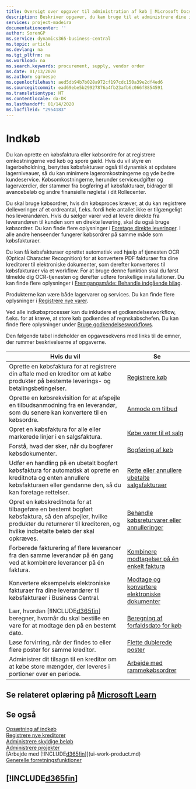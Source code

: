 ```yaml
---
title: Oversigt over opgaver til administration af køb | Microsoft Docs
description: Beskriver opgaver, du kan bruge til at administrere dine indkøb eller indkøbsprocesser, herunder hvordan købsfakturaer og købsordrer fungerer.
services: project-madeira
documentationcenter: ''
author: SorenGP
ms.service: dynamics365-business-central
ms.topic: article
ms.devlang: na
ms.tgt_pltfrm: na
ms.workload: na
ms.search.keywords: procurement, supply, vendor order
ms.date: 01/13/2020
ms.author: sgroespe
ms.openlocfilehash: aed5db94b7b028a972cf197cdc150a39e2df4ed6
ms.sourcegitcommit: ead69ebe5b29927876a4fb23afb6c066f8854591
ms.translationtype: HT
ms.contentlocale: da-DK
ms.lasthandoff: 01/14/2020
ms.locfileid: "2954183"
---
```

# <a name="purchasing"></a>Indkøb
Du kan oprette en købsfaktura eller købsordre for at registrere omkostningerne ved køb og spore gæld. Hvis du vil styre en lagerbeholdning, benyttes købsfakturaer også til dynamisk at opdatere lagerniveauer, så du kan minimere lageromkostningerne og yde bedre kundeservice. Købsomkostningerne, herunder serviceudgifter og lagerværdier, der stammer fra bogføring af købsfakturaer, bidrager til avancebeløb og andre finansielle nøgletal i dit Rollecenter.

Du skal bruge købsordrer, hvis din købsproces kræver, at du kan registrere delleveringer af et ordreantal, f.eks. fordi hele antallet ikke er tilgængeligt hos leverandøren. Hvis du sælger varer ved at levere direkte fra leverandøren til kunden som en direkte levering, skal du også bruge købsordrer. Du kan finde flere oplysninger i [Foretage direkte leveringer](sales-how-drop-shipment.md). I alle andre henseender fungerer købsordrer på samme måde som købsfakturaer.

Du kan få købsfakturaer oprettet automatisk ved hjælp af tjenesten OCR (Optical Character Recognition) for at konvertere PDF fakturaer fra dine kreditorer til elektroniske dokumenter, som derefter konverteres til købsfakturaer via et workflow. For at bruge denne funktion skal du først tilmelde dig OCR-tjenesten og derefter udføre forskellige installationer. Du kan finde flere oplysninger i [Fremgangsmåde: Behandle indgående bilag](across-process-income-documents.md).      

Produkterne kan være både lagervarer og services. Du kan finde flere oplysninger i [Registrere nye varer](inventory-how-register-new-items.md).

Ved alle indkøbsprocesser kan du inkludere et godkendelsesworkflow, f.eks. for at kræve, at store køb godkendes af regnskabschefen. Du kan finde flere oplysninger under [Bruge godkendelsesworkflows](across-how-use-approval-workflows.md).

Den følgende tabel indeholder en opgavesekvens med links til de emner, der rummer beskrivelserne af opgaverne.

| Hvis du vil | Se |
| --- | --- |
| Oprette en købsfaktura for at registrere din aftale med en kreditor om at købe produkter på bestemte leverings- og betalingsbetingelser. |[Registrere køb](purchasing-how-record-purchases.md) |
|Oprette en købsrekvisition for at afspejle en tilbudsanmodning fra en leverandør, som du senere kan konvertere til en købsordre.|[Anmode om tilbud](purchasing-how-request-quotes.md)|
| Opret en købsfaktura for alle eller markerede linjer i en salgsfaktura. |[Købe varer til et salg](purchasing-how-purchase-products-sale.md) |
|Forstå, hvad der sker, når du bogfører købsdokumenter.|[Bogføring af køb](ui-post-purchases.md)|
| Udfør en handling på en ubetalt bogført købsfaktura for automatisk at oprette en kreditnota og enten annullere købsfakturaen eller gendanne den, så du kan foretage rettelser. |[Rette eller annullere ubetalte salgsfakturaer](purchasing-how-correct-cancel-unpaid-purchase-invoices.md) |
| Opret en købskreditnota for at tilbageføre en bestemt bogført købsfaktura, så den afspejler, hvilke produkter du returnerer til kreditoren, og hvilke indbetalte beløb der skal opkræves. |[Behandle købsreturvarer eller annulleringer](purchasing-how-register-new-vendors.md) |
|Forberede fakturering af flere leverancer fra den samme leverandør på én gang ved at kombinere leverancer på én faktura.|[Kombinere modtagelser på én enkelt faktura](purchasing-how-to-combine-receipts.md)|
|Konvertere eksempelvis elektroniske fakturaer fra dine leverandører til købsfakturaer i Business Central.|[Modtage og konvertere elektroniske dokumenter](purchasing-how-to-receive-and-convert-electronic-documents.md)|
| Lær, hvordan [!INCLUDE[d365fin](includes/d365fin_md.md)] beregner, hvornår du skal bestille en vare for at modtage den på en bestemt dato.|[Beregning af forfaldsdato for køb](purchasing-date-calculation-for-purchases.md)|
|Løse forvirring, når der findes to eller flere poster for samme kreditor.|[Flette dublerede poster](sales-how-merge-duplicate-records.md)|
|Administrer dit tilsagn til en kreditor om at købe store mængder, der leveres i portioner over en periode.|[Arbejde med rammekøbsordrer](sales-how-to-create-blanket-sales-orders.md)|

## <a name="see-related-training-at-microsoft-learn"></a>Se relateret oplæring på [Microsoft Learn](/learn/paths/purchase-items-services-dynamics-365-business-central/)

## <a name="see-also"></a>Se også
[Opsætning af indkøb](purchasing-setup-purchasing.md)  
[Registrere nye kreditorer](purchasing-how-register-new-vendors.md)  
[Administrere skyldige beløb](payables-manage-payables.md)  
[Administrere projekter](projects-manage-projects.md)    
[Arbejde med [!INCLUDE[d365fin](includes/d365fin_md.md)]](ui-work-product.md)  
[Generelle forretningsfunktioner](ui-across-business-areas.md)

## [!INCLUDE[d365fin](includes/free_trial_md.md)]  
